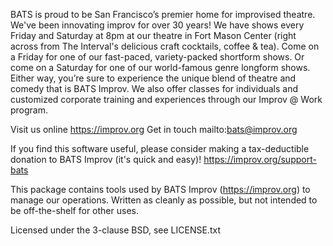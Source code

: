 BATS is proud to be San Francisco’s premier home for improvised theatre.
We've been innovating improv for over 30 years! We have shows every Friday and
Saturday at 8pm at our theatre in Fort Mason Center (right across from The
Interval's delicious craft cocktails, coffee & tea). Come on a Friday for one
of our fast-paced, variety-packed shortform shows. Or come on a Saturday for
one of our world-famous genre longform shows. Either way, you’re sure to
experience the unique blend of theatre and comedy that is BATS Improv. We also
offer classes for individuals and customized corporate training and experiences
through our Improv @ Work program.

Visit us online https://improv.org
Get in touch mailto:bats@improv.org

If you find this software useful, please consider making a tax-deductible
donation to BATS Improv (it's quick and easy)!
https://improv.org/support-bats

This package contains tools used by BATS Improv (https://improv.org) to manage
our operations. Written as cleanly as possible, but not intended to be
off-the-shelf for other uses.

Licensed under the 3-clause BSD, see LICENSE.txt
